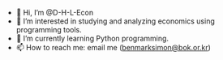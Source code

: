 - 👋 Hi, I’m @D-H-L-Econ
- 👀 I’m interested in studying and analyzing economics using programming tools.
- 🌱 I’m currently learning Python programming.
- 📫 How to reach me: email me (benmarksimon@bok.or.kr)

<!---
D-H-L-Econ/D-H-L-Econ is a ✨ special ✨ repository because its `README.md` (this file) appears on your GitHub profile.
You can click the Preview link to take a look at your changes.
--->
